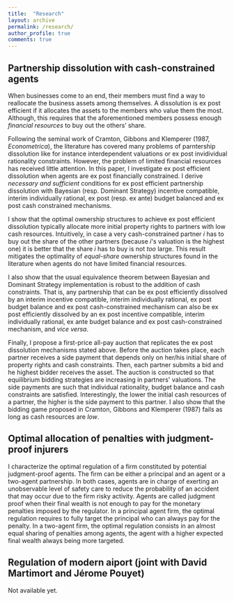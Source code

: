 ```yaml
---
title:  "Research"
layout: archive
permalink: /research/
author_profile: true
comments: true
---
```


## Partnership dissolution with cash-constrained agents

When businesses come to an end, their members must find a way to reallocate the
business assets among themselves. A dissolution is ex post efficient if it allocates the
assets to the members who value them the most. Although, this requires that the
aforementioned members possess enough *financial resources* to buy out the others’
share.

Following the seminal work of Cramton, Gibbons and Klemperer (1987, *Econometrica*), the literature has covered many problems of parntership dissolution like for instance interdependent valuations or ex post invidividual rationality constraints. However, the problem of limited financial resources has received little attention. In this paper, I investigate ex post efficient dissolution when agents are ex post financially constrained. I derive *necessary and sufficient* conditions for ex post efficient
partnership dissolution with Bayesian (resp. Dominant Strategy) incentive compatible,
interim individually rational, ex post (resp. ex ante) budget balanced and ex post cash
constrained mechanisms.

I show that the optimal ownership structures to achieve ex post efficient dissolution typically allocate
more initial property rights to partners with low cash resources. Intuitively, in case a very cash-constrained partner *i* has to buy out the share of the other partners (because *i*'s valuation is the highest one) it is better that the share *i* has to buy is not *too* large. This result mitigates the optimality of *equal-share* ownership structures found in the literature when agents do not have limited financial resources. 

I also show that the usual equivalence theorem between Bayesian and Dominant Strategy implementation is
robust to the addition of cash constraints. That is, any partnership that can be ex post efficiently dissolved by an interim incentive compatible, interim individually rational, ex post budget balance and ex post cash-constrained mechanism can also be ex post efficiently dissolved by an ex post incentive compatible, interim individually rational, ex ante budget balance and ex post cash-constrained mechanism, and *vice versa*.

Finally, I propose a first-price all-pay auction that replicates the ex post dissolution mechanisms stated above. Before the auction takes place, each partner receives a side payment that depends only on her/his initial share of property rights and cash constraints. Then, each partner submits a bid and he highest bidder receives the asset. The auction is constructed so that equilibrium bidding strategies are increasing in partners' valuations. The side payments are such that individual rationality, budget balance and cash constraints are satisfied. Interestingly, the lower the initial cash resources of a partner, the higher is the side payment to this partner. I also show that the bidding game proposed in Cramton, Gibbons and Klemperer (1987) fails as long as cash resources are *low*.

## Optimal allocation of penalties with judgment-proof injurers

I characterize the optimal regulation of a firm constituted by potential judgment-proof
agents. The firm can be either a principal and an agent or a two-agent
partnership. In both cases, agents are in charge of exerting an unobservable level
of safety care to reduce the probability of an accident that may occur due to the
firm risky activity. Agents are called judgment proof when their final wealth is not
enough to pay for the monetary penalties imposed by the regulator. In a principal agent
firm, the optimal regulation requires to fully target the principal who can
always pay for the penalty. In a two-agent firm, the optimal regulation consists in
an almost equal sharing of penalties among agents, the agent with a higher expected
final wealth always being more targeted.

## Regulation of modern aiport (joint with David Martimort and Jérome Pouyet)

Not available yet.
